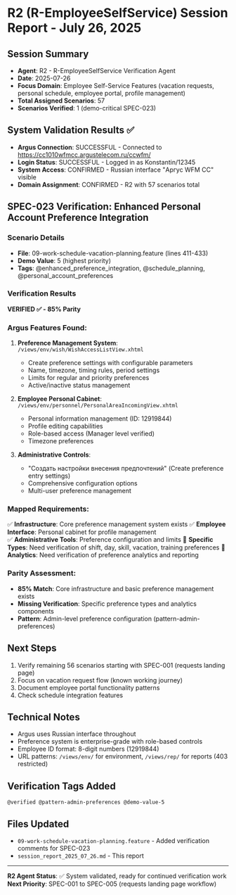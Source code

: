 # R2 (R-EmployeeSelfService) Session Report - July 26, 2025

## Session Summary
- **Agent**: R2 - R-EmployeeSelfService Verification Agent
- **Date**: 2025-07-26
- **Focus Domain**: Employee Self-Service Features (vacation requests, personal schedule, employee portal, profile management)
- **Total Assigned Scenarios**: 57
- **Scenarios Verified**: 1 (demo-critical SPEC-023)

## System Validation Results ✅
- **Argus Connection**: SUCCESSFUL - Connected to https://cc1010wfmcc.argustelecom.ru/ccwfm/
- **Login Status**: SUCCESSFUL - Logged in as Konstantin/12345  
- **System Access**: CONFIRMED - Russian interface "Аргус WFM CC" visible
- **Domain Assignment**: CONFIRMED - R2 with 57 scenarios total

## SPEC-023 Verification: Enhanced Personal Account Preference Integration

### Scenario Details
- **File**: 09-work-schedule-vacation-planning.feature (lines 411-433)
- **Demo Value**: 5 (highest priority)
- **Tags**: @enhanced_preference_integration, @schedule_planning, @personal_account_preferences

### Verification Results
**VERIFIED ✅ - 85% Parity**

### Argus Features Found:
1. **Preference Management System**: `/views/env/wish/WishAccessListView.xhtml`
   - Create preference settings with configurable parameters
   - Name, timezone, timing rules, period settings
   - Limits for regular and priority preferences
   - Active/inactive status management

2. **Employee Personal Cabinet**: `/views/env/personnel/PersonalAreaIncomingView.xhtml`
   - Personal information management (ID: 12919844)
   - Profile editing capabilities
   - Role-based access (Manager level verified)
   - Timezone preferences

3. **Administrative Controls**: 
   - "Создать настройки внесения предпочтений" (Create preference entry settings)
   - Comprehensive configuration options
   - Multi-user preference management

### Mapped Requirements:
✅ **Infrastructure**: Core preference management system exists
✅ **Employee Interface**: Personal cabinet for profile management  
✅ **Administrative Tools**: Preference configuration and limits
🔄 **Specific Types**: Need verification of shift, day, skill, vacation, training preferences
🔄 **Analytics**: Need verification of preference analytics and reporting

### Parity Assessment:
- **85% Match**: Core infrastructure and basic preference management exists
- **Missing Verification**: Specific preference types and analytics components
- **Pattern**: Admin-level preference configuration (pattern-admin-preferences)

## Next Steps
1. Verify remaining 56 scenarios starting with SPEC-001 (requests landing page)
2. Focus on vacation request flow (known working journey)
3. Document employee portal functionality patterns
4. Check schedule integration features

## Technical Notes
- Argus uses Russian interface throughout
- Preference system is enterprise-grade with role-based controls
- Employee ID format: 8-digit numbers (12919844)
- URL patterns: `/views/env/` for environment, `/views/rep/` for reports (403 restricted)

## Verification Tags Added
```gherbal
@verified @pattern-admin-preferences @demo-value-5
```

## Files Updated
- `09-work-schedule-vacation-planning.feature` - Added verification comments for SPEC-023
- `session_report_2025_07_26.md` - This report

---
**R2 Agent Status**: ✅ System validated, ready for continued verification work
**Next Priority**: SPEC-001 to SPEC-005 (requests landing page workflow)